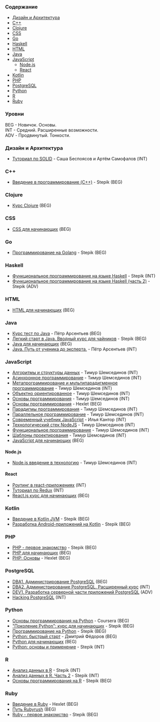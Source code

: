 ### Cодержание

* [Дизайн и Aрхитектура](#design-architecture)
* [C++](#cpp)
* [Clojure](#clojure)
* [CSS](#css)
* [Go](#go)
* [Haskell](#haskell)
* [HTML](#html)
* [Java](#java)
* [JavaScript](#javascript)
  * [Node.js](#nodejs)
  * [React](#react)
* [Kotlin](#kotlin)
* [PHP](#php)
* [PostgreSQL](#postgresql)
* [Python](#python)
* [R](#R)
* [Ruby](#ruby)


### Уровни

BEG - Hовичок. Основы.  
INT - Cредний. Расширенные возможности.  
ADV - Продвинутый. Тонкости.


### Дизайн и Aрхитектура<a ref="design-architecture" />

* [Туториал по SOLID](https://ota-solid.now.sh) - Саша Беспоясов и Артём Самофалов (INT)


<h3 id="cpp">C++</h3>

* [Введение в программирование (C++)](https://stepik.org/course/363) - Stepik (BEG)


### Clojure

* [Курс Clojure](https://clojurecourse.by) (BEG)


### CSS

* [CSS для начинающих](https://ru.code-basics.com/languages/css) (BEG)


### Go

* [Программирование на Golang](https://stepik.org/course/54403) - Stepik (BEG)


### Haskell

* [Функциональное программирование на языке Haskell](https://stepik.org/course/75) - Stepik (INT)
* [Функциональное программирование на языке Haskell (часть 2)](https://stepik.org/course/693) - Stepik (ADV)


### HTML

* [HTML для начинающих](https://ru.code-basics.com/languages/html) (BEG)


### Java

* [Курс тест по Java](https://github.com/peterarsentev/course_test) - Пётр Арсентьев (BEG)
* [Легкий старт в Java. Вводный курс для чайников](https://stepik.org/course/90684) - Stepik (BEG)
* [Java для начинающих](https://ru.code-basics.com/languages/java) (BEG)
* [Java. Путь от ученика до эксперта.](http://www.job4j.ru/courses/java_way_from_student_to_master.html) - Пётр Арсентьев (INT)


### JavaScript

* [Алгоритмы и структуры данных](https://github.com/HowProgrammingWorks/Index/blob/master/Courses/AlgAndData.md) - Тимур Шемсединов (INT)
* [Асинхронное программирование](https://github.com/HowProgrammingWorks/Index/blob/master/Courses/Asynchronous.md) - Тимур Шемсединов (INT)
* [Метапрограммирование и мультипарадигменное программирование](https://github.com/HowProgrammingWorks/Index/blob/master/Courses/Metaprogramming.md) - Тимур Шемсединов (INT)
* [Объектно ориентированное](https://github.com/HowProgrammingWorks/Index/blob/master/Courses/OOP.md) - Тимур Шемсединов (INT)
* [Основы программирования](https://www.youtube.com/playlist?list=PLHhi8ymDMrQZad6JDh6HRzY1Wz5WB34w0) - Тимур Шемсединов (INT)
* [Основы программирования](https://ru.hexlet.io/courses/programming-basics) - Hexlet (BEG)
* [Парадигмы программирования](https://github.com/HowProgrammingWorks/Index/blob/master/Courses/Paradigms.md) - Тимур Шемсединов (INT)
* [Параллельное программирование](https://github.com/HowProgrammingWorks/Index/blob/master/Courses/Parallel.md) - Тимур Шемсединов (INT)
* [Современный учебник JavaScript](https://learn.javascript.ru) - Илья Кантор (INT)
* [Технологический стек NodeJS](https://github.com/HowProgrammingWorks/Index/blob/master/Courses/NodeJS.md) - Тимур Шемсединов (INT)
* [Функциональное программирование](https://github.com/HowProgrammingWorks/Index/blob/master/Courses/Functional.md) - Тимур Шемсединов (INT)
* [Шаблоны проектирования](https://github.com/HowProgrammingWorks/Index/blob/master/Courses/Patterns.md) - Тимур Шемсединов (INT)
* [JavaScript для начинающих](https://ru.code-basics.com/languages/javascript) (BEG)


#### Node.js

* [Node.js введение в технологию](https://www.youtube.com/playlist?list=PLHhi8ymDMrQZmXEqIIlq2S9-Ibh9b_-rQ) - Тимур Шемсединов (INT)


#### React

* [Роутинг в react-приложениях](https://max-frontend.gitbook.io/react-router-course-ru/) (INT)
* [Туториал по Redux](https://max-frontend.gitbook.io/redux-course-ru-v2/) (INT)
* [React.js курс для начинающих](https://max-frontend.gitbook.io/react-course-ru-v2/) (BEG)


### Kotlin

* [Введение в Kotlin JVM](https://stepik.org/course/5448) - Stepik (BEG)
* [Разработка Android-приложений на Kotlin](https://stepik.org/course/4792) - Stepik (BEG)


### PHP

* [PHP - первое знакомство](https://stepik.org/course/87314) - Stepik (BEG)
* [PHP для начинающих](https://ru.code-basics.com/languages/php) (BEG)
* [PHP: Основы](https://ru.hexlet.io/courses/php-basics) - Hexlet (BEG)


### PostgreSQL

* [DBA1. Администрирование PostgreSQL](https://postgrespro.ru/education/courses/DBA1) (BEG)
* [DBA2. Администрирование PostgreSQL. Расширенный курс](https://postgrespro.ru/education/courses/DBA2) (INT)
* [DEV1. Разработка серверной части приложений PostgreSQL](https://postgrespro.ru/education/courses/DEV1) (ADV)
* [Hacking PostgreSQL](https://postgrespro.ru/education/courses/hacking) (INT)


### Python

* [Основы программирования на Python](https://www.coursera.org/learn/python-osnovy-programmirovaniya) - Coursera (BEG)
* ["Поколение Python": курс для начинающих](stepik.org/course/58852) - Stepik (BEG)
* [Программирование на Python](https://stepik.org/course/67) - Stepik (BEG)
* [Python: быстрый старт](http://dfedorov.spb.ru/python3) - Дмитрий Фёдоров (BEG)
* [Python для начинающих](https://ru.code-basics.com/languages/python) (BEG)
* [Python: основы и применение](https://stepik.org/course/512) - Stepik (INT)


### R

* [Анализ данных в R](https://stepik.org/course/129) - Stepik (INT)
* [Анализ данных в R. Часть 2](https://stepik.org/course/724) - Stepik (INT)
* [Основы программирования на R](https://stepik.org/course/497) - Stepik (BEG)


### Ruby

* [Введение в Ruby](https://ru.hexlet.io/courses/ruby) - Hexlet (BEG)
* [Путь Rubyrush](https://rubyrush.ru/steps) (BEG)
* [Ruby - первое знакомство](https://stepik.org/course/87996) - Stepik (BEG)


